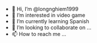 - 👋 Hi, I’m @longnghiem1999
- 👀 I’m interested in video game
- 🌱 I’m currently learning Spanish 
- 💞️ I’m looking to collaborate on ...
- 📫 How to reach me ...

<!---
longnghiem1999/longnghiem1999 is a ✨ special ✨ repository because its `README.md` (this file) appears on your GitHub profile.
You can click the Preview link to take a look at your changes.
--->
